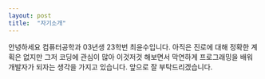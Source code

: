 ```yaml
---
layout: post
title:  "자기소개"
---
```


안녕하세요 컴퓨터공학과 03년생 23학번 최윤수입니다. 아직은 진로에 대해 정확한 계획은 없지만 그저 코딩에
관심이 많아 이것저것 해보면서 막연하게 프로그래밍을 배워 개발자가 되자는 생각을 가지고 있습니다.
앞으로 잘 부탁드리겠습니다.
